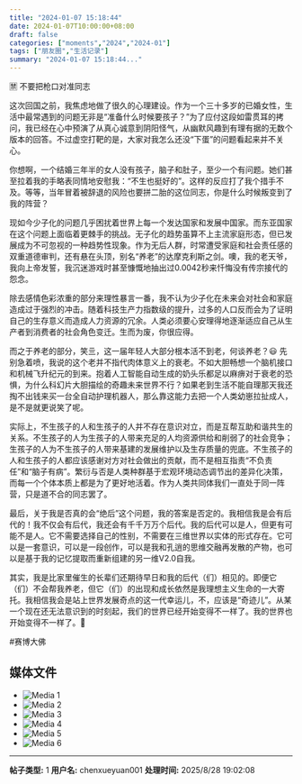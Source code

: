 ```yaml
---
title: "2024-01-07 15:18:44"
date: 2024-01-07T10:00:00+08:00
draft: false
categories: ["moments","2024","2024-01"]
tags: ["朋友圈","生活记录"]
summary: "2024-01-07 15:18:44..."
---
```


🈲️ 不要把枪口对准同志

这次回国之前，我焦虑地做了很久的心理建设。作为一个三十多岁的已婚女性，生活中最常遇到的问题无非是“准备什么时候要孩子？”为了应付这段如雷贯耳的拷问，我已经在心中预演了从真心诚意到阴阳怪气，从幽默风趣到有理有据的无数个版本的回答。不过虚空打靶的是，大家对我怎么还没“下蛋”的问题看起来并不关心。

你想啊，一个结婚三年半的女人没有孩子，脑子和肚子，至少一个有问题。她们甚至拉着我的手略表同情地安慰我：“不生也挺好的”。这样的反应打了我个措手不及。等等，当年冒着被辞退的风险也要拼二胎的这位同志，你是什么时候叛变到了我的阵营？

现如今少子化的问题几乎困扰着世界上每一个发达国家和发展中国家。而东亚国家在这个问题上面临着更棘手的挑战。无子化的趋势虽算不上主流家庭形态，但已发展成为不可忽视的一种趋势性现象。作为无后人群，时常遭受家庭和社会责任感的双重道德审判，还有悬在头顶，别名“养老”的达摩克利斯之剑。噢，我的老天爷，我向上帝发誓，我沉迷游戏时甚至慷慨地抽出过0.0042秒来忏悔没有传宗接代的怨念。

除去感情色彩浓重的部分来理性暴言一番，我不认为少子化在未来会对社会和家庭造成过于强烈的冲击。随着科技生产力指数级的提升，过多的人口反而会为了证明自己的生存意义而造成人力资源的冗余。人类必须要心安理得地逐渐适应自己从生产者到消费者的社会角色变迁。生而为废，你很应得。

而之于养老的部分，笑亖，这一届年轻人大部分根本活不到老，何谈养老？😃 先别急着喷，我说的这个老并不指代肉体意义上的衰老。不如大胆畅想一个脑机接口和机械飞升纪元的到来。抱着人工智能自动生成的奶头乐都足以麻痹对于衰老的恐惧，为什么科幻片大胆描绘的奇趣未来世界不行？如果老到生活不能自理那天我还掏不出钱来买一台全自动护理机器人，那么靠这能力去把一个人类幼崽拉扯成人，是不是就更说笑了呢。

实际上，不生孩子的人和生孩子的人并不存在意识对立，而是互帮互助和谐共生的关系。不生孩子的人为生孩子的人带来充足的人均资源供给和削弱了的社会竞争；生孩子的人为不生孩子的人带来基建的发展维护以及生存质量的兜底。不生孩子的人和生孩子的人都应该感谢对方对社会做出的贡献，而不是相互指责“不负责任”和“脑子有病”。繁衍与否是人类种群基于宏观环境动态调节出的差异化决策，而每一个个体本质上都是为了更好地活着。作为人类共同体我们一直处于同一阵营，只是道不合的同志罢了。

最后，关于我是否真的会“绝后”这个问题，我的答案是否定的。我相信我是会有后代的！我不仅会有后代，我还会有千千万万个后代。我的后代可以是人，但更有可能不是人。它不需要选择自己的性别，不需要在三维世界以实体的形式存在。它可以是一套意识，可以是一段创作，可以是我和孔逍的思维交融再发散的产物，也可以是基于我的记忆提取而重新组建的另一维V2.0自我。

其实，我是比家里催生的长辈们还期待早日和我的后代（们）相见的。即便它（们）不会帮我养老，但它（们）的出现和成长依然是我理想主义生命的一大寄托。我相信我会是站上世界发展奇点的这一代幸运儿，不，应该是“奇迹儿”。从某一个现在还无法意识到的时刻起，我们的世界已经开始变得不一样了。我的世界也开始变得不一样了。🔮 

#赛博大佛

## 媒体文件

- ![Media 1](/Moments/photos/2024-01-07/202401071518440.jpg)
- ![Media 2](/Moments/photos/2024-01-07/202401071518441.jpg)
- ![Media 3](/Moments/photos/2024-01-07/202401071518442.jpg)
- ![Media 4](/Moments/photos/2024-01-07/202401071518443.jpg)
- ![Media 5](/Moments/photos/2024-01-07/202401071518444.jpg)
- ![Media 6](/Moments/photos/2024-01-07/202401071518445.jpg)

---

**帖子类型:** 1
**用户名:** chenxueyuan001
**处理时间:** 2025/8/28 19:02:08
